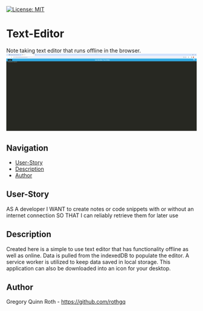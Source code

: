 [![License: MIT](https://img.shields.io/badge/License-MIT-blue.svg)](https://opensource.org/licenses/MIT)

# Text-Editor

Note taking text editor that runs offline in the browser.
![alt text](image.png)

## Navigation
- [User-Story](#user-story)
- [Description](#description)
- [Author](#author)

## User-Story

AS A developer
I WANT to create notes or code snippets with or without an internet connection
SO THAT I can reliably retrieve them for later use

## Description

Created here is a simple to use text editor that has functionality offline as well as online. Data is pulled from the indexedDB to populate the editor. A service worker is utilized to keep data saved in local storage. This application can also be downloaded into an icon for your desktop.

## Author

Gregory Quinn Roth - https://github.com/rothgq
